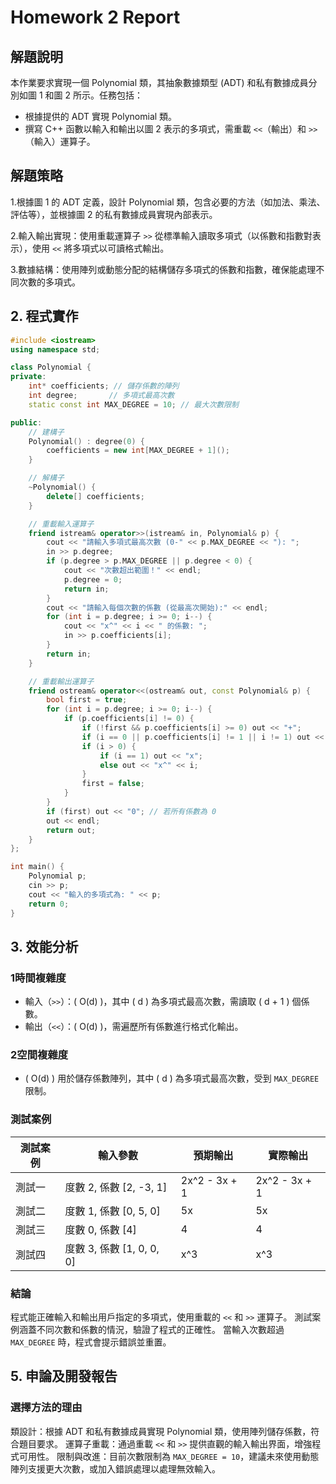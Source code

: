 # Homework 2 Report

## 解題說明

本作業要求實現一個 Polynomial 類，其抽象數據類型 (ADT) 和私有數據成員分別如圖 1 和圖 2 所示。任務包括：
- 根據提供的 ADT 實現 Polynomial 類。
- 撰寫 C++ 函數以輸入和輸出以圖 2 表示的多項式，需重載 `<<`（輸出）和 `>>`（輸入）運算子。


## 解題策略
1.根據圖 1 的 ADT 定義，設計 Polynomial 類，包含必要的方法（如加法、乘法、評估等），並根據圖 2 的私有數據成員實現內部表示。

2.輸入輸出實現：使用重載運算子 `>>` 從標準輸入讀取多項式（以係數和指數對表示），使用 `<<` 將多項式以可讀格式輸出。

3.數據結構：使用陣列或動態分配的結構儲存多項式的係數和指數，確保能處理不同次數的多項式。

## 2. 程式實作

```cpp
#include <iostream>
using namespace std;

class Polynomial {
private:
    int* coefficients; // 儲存係數的陣列
    int degree;       // 多項式最高次數
    static const int MAX_DEGREE = 10; // 最大次數限制

public:
    // 建構子
    Polynomial() : degree(0) {
        coefficients = new int[MAX_DEGREE + 1]();
    }

    // 解構子
    ~Polynomial() {
        delete[] coefficients;
    }

    // 重載輸入運算子
    friend istream& operator>>(istream& in, Polynomial& p) {
        cout << "請輸入多項式最高次數 (0-" << p.MAX_DEGREE << "): ";
        in >> p.degree;
        if (p.degree > p.MAX_DEGREE || p.degree < 0) {
            cout << "次數超出範圍！" << endl;
            p.degree = 0;
            return in;
        }
        cout << "請輸入每個次數的係數 (從最高次開始):" << endl;
        for (int i = p.degree; i >= 0; i--) {
            cout << "x^" << i << " 的係數: ";
            in >> p.coefficients[i];
        }
        return in;
    }

    // 重載輸出運算子
    friend ostream& operator<<(ostream& out, const Polynomial& p) {
        bool first = true;
        for (int i = p.degree; i >= 0; i--) {
            if (p.coefficients[i] != 0) {
                if (!first && p.coefficients[i] >= 0) out << "+";
                if (i == 0 || p.coefficients[i] != 1 || i != 1) out << p.coefficients[i];
                if (i > 0) {
                    if (i == 1) out << "x";
                    else out << "x^" << i;
                }
                first = false;
            }
        }
        if (first) out << "0"; // 若所有係數為 0
        out << endl;
        return out;
    }
};

int main() {
    Polynomial p;
    cin >> p;
    cout << "輸入的多項式為: " << p;
    return 0;
}

```

## 3. 效能分析

### 1時間複雜度
- 輸入（`>>`）：\( O(d) \)，其中 \( d \) 為多項式最高次數，需讀取 \( d + 1 \) 個係數。
- 輸出（`<<`）：\( O(d) \)，需遍歷所有係數進行格式化輸出。

### 2空間複雜度
- \( O(d) \) 用於儲存係數陣列，其中 \( d \) 為多項式最高次數，受到 `MAX_DEGREE` 限制。
        
### 測試案例
| 測試案例 | 輸入參數                  | 預期輸出          | 實際輸出          |
|----------|---------------------------|-------------------|-------------------|
| 測試一   | 度數 2, 係數 [2, -3, 1]   | 2x^2 - 3x + 1     | 2x^2 - 3x + 1     |
| 測試二   | 度數 1, 係數 [0, 5, 0]    | 5x                | 5x                |
| 測試三   | 度數 0, 係數 [4]          | 4                  | 4                  |
| 測試四   | 度數 3, 係數 [1, 0, 0, 0] | x^3               | x^3               |

### 結論
程式能正確輸入和輸出用戶指定的多項式，使用重載的 `<<` 和 `>>` 運算子。
測試案例涵蓋不同次數和係數的情況，驗證了程式的正確性。
當輸入次數超過 `MAX_DEGREE` 時，程式會提示錯誤並重置。

## 5. 申論及開發報告

### 選擇方法的理由
類設計：根據 ADT 和私有數據成員實現 Polynomial 類，使用陣列儲存係數，符合題目要求。
運算子重載：通過重載 `<<` 和 `>>` 提供直觀的輸入輸出界面，增強程式可用性。
限制與改進：目前次數限制為 `MAX_DEGREE = 10`，建議未來使用動態陣列支援更大次數，或加入錯誤處理以處理無效輸入。
